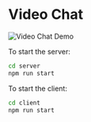 # Video Chat

![Video Chat Demo](demo.gif)

To start the server:
```sh
cd server
npm run start
```

To start the client:
```sh
cd client
npm run start
```

